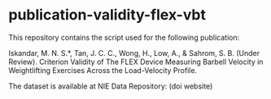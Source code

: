 # publication-validity-flex-vbt
This repository contains the script used for the following publication:

Iskandar, M. N. S.*, Tan, J. C. C., Wong, H., Low, A., & Sahrom, S. B. (Under Review). Criterion Validity of The FLEX Device Measuring Barbell Velocity in Weightlifting Exercises Across the Load-Velocity Profile.

The dataset is available at NIE Data Repository: (doi website)
